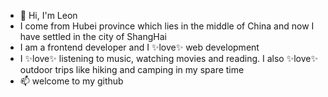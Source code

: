 - 👋 Hi, I'm Leon
- I come from Hubei province which lies in the middle of China and now I have settled in the city of ShangHai
- I am a frontend developer and I ✨love✨ web development 
- I ✨love✨ listening to music, watching movies and reading. I also ✨love✨ outdoor trips like hiking and camping in my spare time
- 📫 welcome to my github
